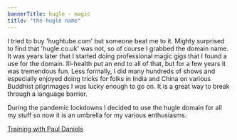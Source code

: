 ```yaml
---
bannerTitle: hugle - magic
title: "the hugle name"
---
```


I tried to buy 'hughtube.com' but someone beat me to it. Mighty surprised to
find that 'hugle.co.uk' was not, so of course I grabbed the domain name. It was
years later that I started doing professional magic gigs that I found a use for
the domain. Ill-health put an end to all of that, but for a few years it was
tremendous fun. Less formally, I did many hundreds of shows and especially
enjoyed doing tricks for folks in India and China on various Buddhist
pilgrimages I was lucky enough to go on. It is a great way to break through a
language barrier.  

During the pandemic lockdowns I decided to use the hugle domain for all my
stuff so now it is an umbrella for my various enthusiasms.

[Training with Paul Daniels](/hk/yarn/paul-daniels/)
